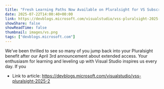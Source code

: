 ```yaml
---
title: "Fresh Learning Paths Now Available on Pluralsight for VS Subscribers"
date: 2025-07-22T14:00:40+00:00
link: https://devblogs.microsoft.com/visualstudio/vss-pluralsight-2025-2
showShare: false
showReadTime: false
thumbnail: images/vs.png
tags: ["devblogs.microsoft.com"]
---
```

We’ve been thrilled to see so many of you jump back into your Pluralsight benefit after our April 3rd announcement about extended access. Your enthusiasm for learning and leveling up with Visual Studio inspires us every day. If you

- Link to article: https://devblogs.microsoft.com/visualstudio/vss-pluralsight-2025-2